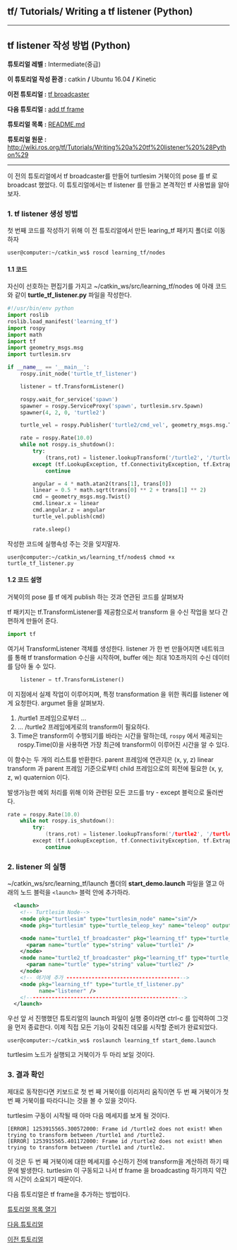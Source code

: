 ## tf/ Tutorials/ Writing a tf listener (Python)



------

## tf listener 작성 방법 (Python)

**튜토리얼 레벨 :**  Intermediate(중급)

**이 튜토리얼 작성 환경 :**  catkin **/** Ubuntu 16.04 **/** Kinetic

**이전 튜토리얼 :** [tf broadcaster](./tf_1_broadcaster.md)

**다음 튜토리얼 :** [add tf frame](tf_3_adding_frame.md)

**튜토리얼 목록 :** [README.md](../README.md)

**튜토리얼 원문 :** <http://wiki.ros.org/tf/Tutorials/Writing%20a%20tf%20listener%20%28Python%29>

------

이 전의 튜토리얼에서 tf broadcaster를 만들어 turtlesim 거북이의 pose 를 tf 로 broadcast 했었다. 이 튜토리얼에서는 tf listener 를 만들고 본격적인 tf 사용법을 알아보자.



### 1. tf listener 생성 방법 

첫 번째 코드를 작성하기 위해 이 전 튜토리얼에서 만든 learing_tf 패키지 폴더로 이동하자

```
user@computer:~/catkin_ws$ roscd learning_tf/nodes
```



#### 1.1 코드

자신이 선호하는 편집기를 가지고 ~/catkin_ws/src/learning_tf/nodes 에 아래 코드와 같이 **turtle_tf_listener.py** 파일을 작성한다.

```python
#!/usr/bin/env python  
import roslib
roslib.load_manifest('learning_tf')
import rospy
import math
import tf
import geometry_msgs.msg
import turtlesim.srv

if __name__ == '__main__':
    rospy.init_node('turtle_tf_listener')

    listener = tf.TransformListener()

    rospy.wait_for_service('spawn')
    spawner = rospy.ServiceProxy('spawn', turtlesim.srv.Spawn)
    spawner(4, 2, 0, 'turtle2')

    turtle_vel = rospy.Publisher('turtle2/cmd_vel', geometry_msgs.msg.Twist,queue_size=1)

    rate = rospy.Rate(10.0)
    while not rospy.is_shutdown():
        try:
            (trans,rot) = listener.lookupTransform('/turtle2', '/turtle1', rospy.Time(0))
        except (tf.LookupException, tf.ConnectivityException, tf.ExtrapolationException):
            continue

        angular = 4 * math.atan2(trans[1], trans[0])
        linear = 0.5 * math.sqrt(trans[0] ** 2 + trans[1] ** 2)
        cmd = geometry_msgs.msg.Twist()
        cmd.linear.x = linear
        cmd.angular.z = angular
        turtle_vel.publish(cmd)

        rate.sleep()
```

작성한 코드에 실행속성 주는 것을 잊지말자.

```
user@computer:~/catkin_ws/learning_tf/nodes$ chmod +x turtle_tf_listener.py
```



#### 1.2 코드 설명

거북이의 pose 를 tf 에게 publish 하는 것과 연관된 코드를 살펴보자

tf 패키지는 tf.TransformListener를 제공함으로서  transform 을 수신 작업을  보다 간편하게 만들어 준다.

```python
import tf
```

여기서 TransformListener 객체를 생성한다. listener 가  한 번 만들어지면 네트워크를 통해 tf transformation 수신을 시작하며, buffer 에는 최대 10초까지의 수신 데이터를 담아 둘 수 있다.

```python
    listener = tf.TransformListener()
```

이 지점에서 실제 작업이 이루어지며, 특정 transformation 을 위한 쿼리를 listener 에게 요청한다. argumet 들을 살펴보자.

1. /turtle1 프레임으로부터 ...
2. ... /turtle2 프레임에게로의 transform이 필요하다.
3. Time은 transform이 수행되기를 바라는 시간을 말하는데,  `rospy` 에서 제공되는 rospy.Time(0)을 사용하면 가장 최근에 transform이 이루어진 시간을 알 수 있다.

이 함수는 두 개의 리스트를 반환한다. parent 프레임에 연관지은 (x, y, z) linear transform 과 parent 프레임 기준으로부터 child 프레임으로의 회전에 필요한 (x, y, z, w) quaternion 이다.

발생가능한 예외 처리를 위해 이와 관련된 모든 코드를 try - except 블럭으로 둘러싼다. 

```c++
rate = rospy.Rate(10.0)
    while not rospy.is_shutdown():
        try:
            (trans,rot) = listener.lookupTransform('/turtle2', '/turtle1', rospy.Time(0))
        except (tf.LookupException, tf.ConnectivityException, tf.ExtrapolationException):
            continue
```



### 2. listener 의 실행

 ~/catkin_ws/src/learning_tf/launch 폴더의 **start_demo.launch** 파일을 열고 아래의 노드 블럭을 `<launch>` 블럭 안에 추가하라.

```xml
  <launch>
    <!-- Turtlesim Node-->
    <node pkg="turtlesim" type="turtlesim_node" name="sim"/>
    <node pkg="turtlesim" type="turtle_teleop_key" name="teleop" output="screen"/>

    <node name="turtle1_tf_broadcaster" pkg="learning_tf" type="turtle_tf_broadcaster.py" respawn="false" output="screen" >
      <param name="turtle" type="string" value="turtle1" />
    </node>
    <node name="turtle2_tf_broadcaster" pkg="learning_tf" type="turtle_tf_broadcaster.py" respawn="false" output="screen" >
      <param name="turtle" type="string" value="turtle2" /> 
    </node>
    <!-- 여기에 추가 -------------------------------------->
    <node pkg="learning_tf" type="turtle_tf_listener.py"
          name="listener" />
    <!-------------------------------------------------->
  </launch>
```

우선 앞 서 진행했던 튜토리얼의 launch 파일이 실행 중이라면 ctrl-c 를 입력하여 그것을 먼저 종료한다. 이제 직접 모든 기능이 갖춰진 데모를 시작할 준비가 완료되었다.

```
user@computer:~/catkin_ws$ roslaunch learning_tf start_demo.launch
```

turtlesim 노드가 실행되고 거북이가 두 마리 보일 것이다.



### 3. 결과 확인

제대로 동작한다면 키보드로 첫 번 째 거북이를 이리저리 움직이면 두 번 째 거북이가 첫 번 째 거북이를  따라다니는 것을 볼 수 있을 것이다.

turtlesim 구동이 시작될 때 아마 다음 메세지를 보게 될 것이다.

```
[ERROR] 1253915565.300572000: Frame id /turtle2 does not exist! When trying to transform between /turtle1 and /turtle2.
[ERROR] 1253915565.401172000: Frame id /turtle2 does not exist! When trying to transform between /turtle1 and /turtle2.
```

이 것은 두 번 째 거북이에 대한 메세지를 수신하기 전에 transform을 계산하려 하기 때문에 발생한다. turtlesim 이 구동되고 나서 tf frame 을 broadcasting 하기까지 약간의 시간이 소요되기 때문이다.

다음 튜토리얼은 tf frame을 추가하는 방법이다. 



[튜토리얼 목록 열기](../README.md)



[다음 튜토리얼](./tf_3_adding_frame.md)

[이전 튜토리얼](./tf_1_broadcaster.md)

